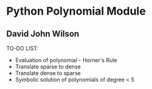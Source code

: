 # Python Polynomial Module

## David John Wilson

TO-DO LIST:
 
* Evaluation of polynomial - Horner's Rule
* Translate sparse to dense
* Translate dense to sparse
* Symbolic solution of polynomials of degree < 5


